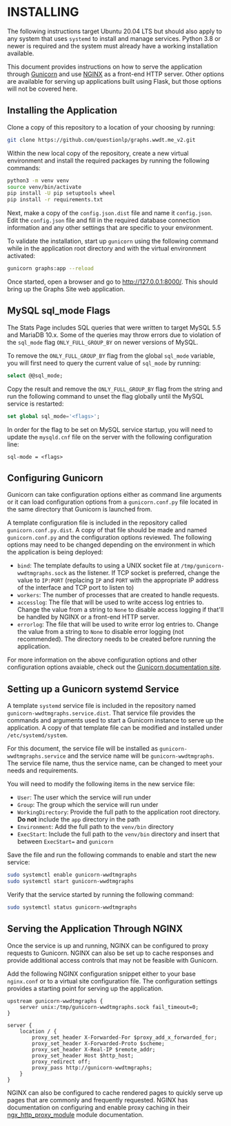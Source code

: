 # INSTALLING

The following instructions target Ubuntu 20.04 LTS but should also apply to any
system that uses `systemd` to install and manage services. Python 3.8 or newer
is required and the system must already have a working installation available.

This document provides instructions on how to serve the application through
[Gunicorn](https://gunicorn.org) and use [NGINX](https://nginx.org/) as a
front-end HTTP server. Other options are available for serving up applications
built using Flask, but those options will not be covered here.

## Installing the Application

Clone a copy of this repository to a location of your choosing by running:

```bash
git clone https://github.com/questionlp/graphs.wwdt.me_v2.git
```

Within the new local copy of the repository, create a new virtual environment
and install the required packages by running the following commands:

```bash
python3 -m venv venv
source venv/bin/activate
pip install -U pip setuptools wheel
pip install -r requirements.txt
```

Next, make a copy of the `config.json.dist` file and name it `config.json`.
Edit the `config.json` file and fill in the required database connection
information and any other settings that are specific to your environment.

To validate the installation, start up `gunicorn` using the following command
while in the application root directory and with the virtual environment
activated:

```bash
gunicorn graphs:app --reload
```

Once started, open a browser and go to <http://127.0.0.1:8000/>. This should
bring up the Graphs Site web application.

## MySQL sql_mode Flags

The Stats Page includes SQL queries that were written to target MySQL 5.5 and
MariaDB 10.x. Some of the queries may throw errors due to violation of the
`sql_mode` flag `ONLY_FULL_GROUP_BY` on newer versions of MySQL.

To remove the `ONLY_FULL_GROUP_BY` flag from the global `sql_mode` variable,
you will first need to query the current value of `sql_mode` by running:

```sql
select @@sql_mode;
```

Copy the result and remove the `ONLY_FULL_GROUP_BY` flag from the string and
run the following command to unset the flag globally until the MySQL service
is restarted:

```sql
set global sql_mode='<flags>';
```

In order for the flag to be set on MySQL service startup, you will need to
update the `mysqld.cnf` file on the server with the following configuration
line:

```text
sql-mode = <flags>
```

## Configuring Gunicorn

Gunicorn can take configuration options either as command line arguments or it
can load configuration options from a `gunicorn.conf.py` file located in the
same directory that Gunicorn is launched from.

A template configuration file is included in the repository called
`gunicorn.conf.py.dist`. A copy of that file should be made and named
`gunicorn.conf.py` and the configuration options reviewed. The following
options may need to be changed depending on the environment in which the
application is being deployed:

* `bind`: The template defaults to using a UNIX socket file at
`/tmp/gunicorn-wwdtmgraphs.sock` as the listener. If TCP socket is preferred,
change the value to `IP:PORT` (replacing `IP` and `PORT` with the
appropriate IP address of the interface and TCP port to listen to)
* `workers`: The number of processes that are created to handle requests.
* `accesslog`: The file that will be used to write access log entries to.
Change the value from a string to `None` to disable access logging if that'll
be handled by NGINX or a front-end HTTP server.
* `errorlog`: The file that will be used to write error log entries to.
Change the value from a string to `None` to disable error logging (not
recommended). The directory needs to be created before running the application.

For more information on the above configuration options and other configuration
options avaiable, check out the [Gunicorn documentation site](https://docs.gunicorn.org/en/stable/settings.html).

## Setting up a Gunicorn systemd Service

A template `systemd` service file is included in the repository named
`gunicorn-wwdtmgraphs.service.dist`. That service file provides the commands and
arguments used to start a Gunicorn instance to serve up the application. A copy
of that template file can be modified and installed under `/etc/systemd/system`.

For this document, the service file will be installed as `gunicorn-wwdtmgraphs.service`
and the service name will be `gunicorn-wwdtmgraphs`. The service file name, thus the
service name, can be changed to meet your needs and requirements.

You will need to modify the following items in the new service file:

* `User`: The user which the service will run under
* `Group`: The group which the service will run under
* `WorkingDirectory`: Provide the full path to the application root directory.
**Do not** include the `app` directory in the path
* `Environment`: Add the full path to the `venv/bin` directory
* `ExecStart`: Include the full path to the `venv/bin` directory and insert
that between `ExecStart=` and `gunicorn`

Save the file and run the following commands to enable and start the new service:

```bash
sudo systemctl enable gunicorn-wwdtmgraphs
sudo systemctl start gunicorn-wwdtmgraphs
```

Verify that the service started by running the following command:

```bash
sudo systemctl status gunicorn-wwdtmgraphs
```

## Serving the Application Through NGINX

Once the service is up and running, NGINX can be configured to proxy requests
to Gunicorn. NGINX can also be set up to cache responses and provide additional
access controls that may not be feasible with Gunicorn.

Add the following NGINX configuration snippet either to your base `nginx.conf`
or to a virtual site configuration file. The configuration settings provides a
starting point for serving up the application.

```nginx
upstream gunicorn-wwdtmgraphs {
    server unix:/tmp/gunicorn-wwdtmgraphs.sock fail_timeout=0;
}

server {
    location / {
        proxy_set_header X-Forwarded-For $proxy_add_x_forwarded_for;
        proxy_set_header X-Forwarded-Proto $scheme;
        proxy_set_header X-Real-IP $remote_addr;
        proxy_set_header Host $http_host;
        proxy_redirect off;
        proxy_pass http://gunicorn-wwdtmgraphs;
    }
}
```

NGINX can also be configured to cache rendered pages to quickly serve up
pages that are commonly and frequently requested. NGINX has documentation
on configuring and enable proxy caching in their
[ngx_http_proxy_module](https://nginx.org/en/docs/http/ngx_http_proxy_module.html)
module documentation.
